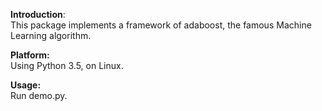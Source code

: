 **Introduction**:       
This package implements a framework of adaboost, the famous Machine Learning algorithm.       

**Platform:**     
Using Python 3.5, on Linux.     

**Usage:**     
Run demo.py.     
